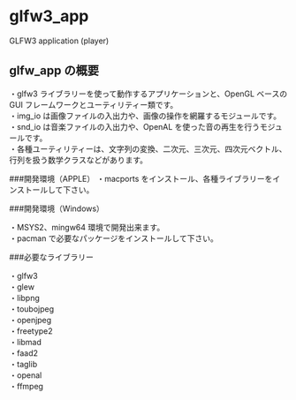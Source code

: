 glfw3_app
=========

GLFW3 application (player)

## glfw_app の概要

・glfw3 ライブラリーを使って動作するアプリケーションと、OpenGL ベースの GUI フレームワークとユーティリティー類です。  
・img_io は画像ファイルの入出力や、画像の操作を網羅するモジュールです。  
・snd_io は音楽ファイルの入出力や、OpenAL を使った音の再生を行うモジュールです。  
・各種ユーティリティーは、文字列の変換、二次元、三次元、四次元ベクトル、行列を扱う数学クラスなどがあります。  

###開発環境（APPLE）
・macports をインストール、各種ライブラリーをインストールして下さい。  

###開発環境（Windows）

・MSYS2、mingw64 環境で開発出来ます。  
・pacman で必要なパッケージをインストールして下さい。  

###必要なライブラリー

・glfw3  
・glew  
・libpng  
・toubojpeg  
・openjpeg  
・freetype2  
・libmad  
・faad2  
・taglib  
・openal  
・ffmpeg  
